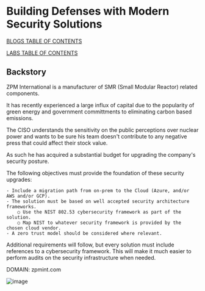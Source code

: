 # Building Defenses with Modern Security Solutions

[BLOGS TABLE OF CONTENTS](https://github.com/bobsyourmom/zpminternational/blob/main/TOC)

[LABS TABLE OF CONTENTS](https://github.com/bobsyourmom/zpminternational/blob/main/LABS/TOC)

## Backstory

ZPM International is a manufacturer of SMR (Small Modular Reactor) related components.

It has recently experienced a large influx of capital due to the popularity of green energy and government committments to eliminating carbon based emissions.

The CISO understands the sensitivity on the public perceptions over nuclear power and wants to be sure his team doesn't contribute to any negative press that could affect their stock value.

As such he has acquired a substantial budget for upgrading the company's security posture.

The following objectives must provide the foundation of these security upgrades:

	- Include a migration path from on-prem to the Cloud (Azure, and/or AWS and/or GCP).
	- The solution must be based on well accepted security architecture frameworks.
		○ Use the NIST 802.53 cybersecurity framework as part of the solution.
		○ Map NIST to whatever security framework is provided by the chosen cloud vendor.
	- A zero trust model should be considered where relevant.

Additional requirements will follow, but every solution must include references to a cybersecurity framework. This will make it much easier to perform audits on the security infrastructure when needed.

DOMAIN: zpmint.com

![image](https://github.com/bobsyourmom/zpminternational/assets/30844252/8e3a1328-569a-4bf6-90b4-5525a8ce3454)

